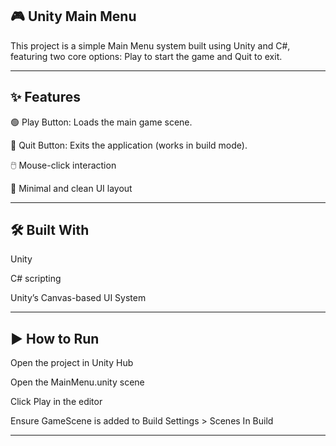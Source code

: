 🎮 Unity Main Menu
---
This project is a simple Main Menu system built using Unity and C#, featuring two core options: Play to start the game and Quit to exit.

---
✨ Features
---
🟢 Play Button: Loads the main game scene.

🔴 Quit Button: Exits the application (works in build mode).

🖱️ Mouse-click interaction

🧼 Minimal and clean UI layout

---
🛠️ Built With
---
Unity

C# scripting

Unity’s Canvas-based UI System

---
▶️ How to Run
---
Open the project in Unity Hub

Open the MainMenu.unity scene

Click Play in the editor

Ensure GameScene is added to Build Settings > Scenes In Build

---
